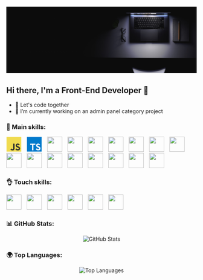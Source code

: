 <p align="center">
  <img src="./laptop-with-glowing-screen-table-dark-top-view-copy-space.jpg" alt="Banner"  />
</p>

## Hi there, I'm a Front-End Developer 👋

- 🚀 Let's code together  
- 🔭 I’m currently working on an admin panel category project  
 

### 💪 Main skills:
<p align="left">
  <img src="https://raw.githubusercontent.com/devicons/devicon/master/icons/javascript/javascript-original.svg" alt="javascript" width="40" height="40" style="margin-right:10px;" /> 
  <img src="https://raw.githubusercontent.com/devicons/devicon/master/icons/typescript/typescript-original.svg" alt="typescript" width="40" height="40" style="margin-right:10px;" />
  <img src="https://cdn.jsdelivr.net/gh/devicons/devicon@latest/icons/react/react-original.svg" width="40" height="40" style="margin-right:10px;" />
  <img src="https://cdn.jsdelivr.net/gh/devicons/devicon@latest/icons/nextjs/nextjs-original.svg" width="40" height="40" style="margin-right:10px;" />
  <img src="https://cdn.jsdelivr.net/gh/devicons/devicon@latest/icons/reactrouter/reactrouter-original.svg" width="40" height="40" style="margin-right:10px;" />
  <img src="https://cdn.jsdelivr.net/gh/devicons/devicon@latest/icons/redux/redux-original.svg" width="40" height="40" style="margin-right:10px;" />  
  <img src="https://cdn.jsdelivr.net/gh/devicons/devicon@latest/icons/supabase/supabase-original.svg"  width="40" height="40" style="margin-right:10px;"/>        
  <img src="https://cdn.jsdelivr.net/gh/devicons/devicon@latest/icons/axios/axios-plain.svg" width="40" height="40" style="margin-right:10px;" />        
  <img src="https://cdn.jsdelivr.net/gh/devicons/devicon@latest/icons/tailwindcss/tailwindcss-original.svg" width="40" height="40" style="margin-right:10px;" />
  <img src="https://cdn.jsdelivr.net/gh/devicons/devicon@latest/icons/sass/sass-original.svg" width="40" height="40" style="margin-right:10px;" />
  <img src="https://cdn.jsdelivr.net/gh/devicons/devicon@latest/icons/bootstrap/bootstrap-original.svg" width="40" height="40" style="margin-right:10px;" />   
  <img src="https://cdn.jsdelivr.net/gh/devicons/devicon@latest/icons/jquery/jquery-original.svg" width="40" height="40" style="margin-right:10px;" /> 
  <img src="https://cdn.jsdelivr.net/gh/devicons/devicon@latest/icons/postman/postman-original.svg" width="40" height="40" style="margin-right:10px;" />    
  <img src="https://cdn.jsdelivr.net/gh/devicons/devicon@latest/icons/docker/docker-original.svg" width="40" height="40" style="margin-right:10px;" />        
  <img src="https://cdn.jsdelivr.net/gh/devicons/devicon@latest/icons/photoshop/photoshop-original.svg" width="40" height="40" style="margin-right:10px;" />
  <img src="https://cdn.jsdelivr.net/gh/devicons/devicon@latest/icons/illustrator/illustrator-plain.svg" width="40" height="40" style="margin-right:10px;" />
  <img src="https://cdn.jsdelivr.net/gh/devicons/devicon@latest/icons/linux/linux-original.svg" width="40" height="40" style="margin-right:10px;" />
          
</p>

### 👌 Touch skills:
<p align="left">
  <img src="https://cdn.jsdelivr.net/gh/devicons/devicon@latest/icons/php/php-original.svg" width="40" height="40" style="margin-right:10px;" />   
  <img src="https://cdn.jsdelivr.net/gh/devicons/devicon@latest/icons/laravel/laravel-original.svg" width="40" height="40" style="margin-right:10px;" />
  <img src="https://cdn.jsdelivr.net/gh/devicons/devicon@latest/icons/symfony/symfony-original.svg" width="40" height="40" style="margin-right:10px;" />     
  <img src="https://cdn.jsdelivr.net/gh/devicons/devicon@latest/icons/composer/composer-original.svg" width="40" height="40" style="margin-right:10px;" />
  <img src="https://cdn.jsdelivr.net/gh/devicons/devicon@latest/icons/azuresqldatabase/azuresqldatabase-original.svg" width="40" height="40" style="margin-right:10px;" />
  <img src="https://cdn.jsdelivr.net/gh/devicons/devicon@latest/icons/mysql/mysql-original-wordmark.svg" width="40" height="40" style="margin-right:10px;" />   
</p>

### 📊 GitHub Stats:
<p align="center">
  <i class="fas fa-chart-line"></i> <!-- GitHub Stats Icon -->
  <img src="https://github-readme-stats.vercel.app/api?username=masoudjaliliaziz&show_icons=true" alt="GitHub Stats" />
</p>

### 🌍 Top Languages:
<p align="center">
  <i class="fas fa-code"></i> <!-- Top Languages Icon -->
  <img src="https://github-readme-stats.vercel.app/api/top-langs/?username=masoudjaliliaziz&layout=compact" alt="Top Languages" />
</p>
